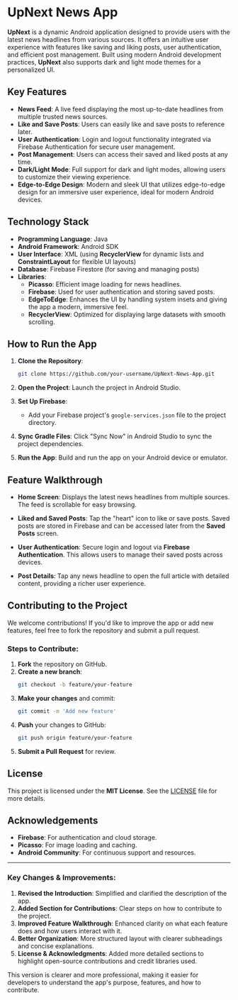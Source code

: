 
# UpNext News App

**UpNext** is a dynamic Android application designed to provide users with the latest news headlines from various sources. It offers an intuitive user experience with features like saving and liking posts, user authentication, and efficient post management. Built using modern Android development practices, **UpNext** also supports dark and light mode themes for a personalized UI.

## Key Features

- **News Feed**: A live feed displaying the most up-to-date headlines from multiple trusted news sources.
- **Like and Save Posts**: Users can easily like and save posts to reference later.
- **User Authentication**: Login and logout functionality integrated via Firebase Authentication for secure user management.
- **Post Management**: Users can access their saved and liked posts at any time.
- **Dark/Light Mode**: Full support for dark and light modes, allowing users to customize their viewing experience.
- **Edge-to-Edge Design**: Modern and sleek UI that utilizes edge-to-edge design for an immersive user experience, ideal for modern Android devices.

## Technology Stack

- **Programming Language**: Java
- **Android Framework**: Android SDK
- **User Interface**: XML (using **RecyclerView** for dynamic lists and **ConstraintLayout** for flexible UI layouts)
- **Database**: Firebase Firestore (for saving and managing posts)
- **Libraries**:
  - **Picasso**: Efficient image loading for news headlines.
  - **Firebase**: Used for user authentication and storing saved posts.
  - **EdgeToEdge**: Enhances the UI by handling system insets and giving the app a modern, immersive feel.
  - **RecyclerView**: Optimized for displaying large datasets with smooth scrolling.


## How to Run the App

1. **Clone the Repository**:
    ```bash
    git clone https://github.com/your-username/UpNext-News-App.git
    ```

2. **Open the Project**: Launch the project in Android Studio.

3. **Set Up Firebase**:
    - Add your Firebase project's `google-services.json` file to the project directory.
  
4. **Sync Gradle Files**: Click "Sync Now" in Android Studio to sync the project dependencies.

5. **Run the App**: Build and run the app on your Android device or emulator.

## Feature Walkthrough

- **Home Screen**: Displays the latest news headlines from multiple sources. The feed is scrollable for easy browsing.
  
- **Liked and Saved Posts**: Tap the "heart" icon to like or save posts. Saved posts are stored in Firebase and can be accessed later from the **Saved Posts** screen.

- **User Authentication**: Secure login and logout via **Firebase Authentication**. This allows users to manage their saved posts across devices.

- **Post Details**: Tap any news headline to open the full article with detailed content, providing a richer user experience.

## Contributing to the Project

We welcome contributions! If you'd like to improve the app or add new features, feel free to fork the repository and submit a pull request.

### Steps to Contribute:

1. **Fork** the repository on GitHub.
2. **Create a new branch**: 
    ```bash
    git checkout -b feature/your-feature
    ```
3. **Make your changes** and commit:
    ```bash
    git commit -m 'Add new feature'
    ```
4. **Push** your changes to GitHub:
    ```bash
    git push origin feature/your-feature
    ```
5. **Submit a Pull Request** for review.

## License

This project is licensed under the **MIT License**. See the [LICENSE](LICENSE) file for more details.

## Acknowledgements

- **Firebase**: For authentication and cloud storage.
- **Picasso**: For image loading and caching.
- **Android Community**: For continuous support and resources.


---

### Key Changes & Improvements:
1. **Revised the Introduction**: Simplified and clarified the description of the app.
2. **Added Section for Contributions**: Clear steps on how to contribute to the project.
3. **Improved Feature Walkthrough**: Enhanced clarity on what each feature does and how users interact with it.
4. **Better Organization**: More structured layout with clearer subheadings and concise explanations. 
5. **License & Acknowledgments**: Added more detailed sections to highlight open-source contributions and credit libraries used.

This version is clearer and more professional, making it easier for developers to understand the app's purpose, features, and how to contribute.
